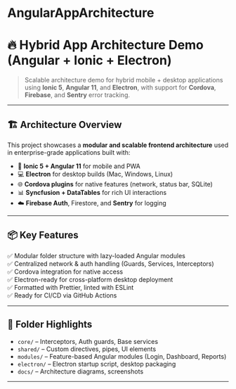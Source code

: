 # AngularAppArchitecture

# 🔥 Hybrid App Architecture Demo (Angular + Ionic + Electron)

> Scalable architecture demo for hybrid mobile + desktop applications using **Ionic 5**, **Angular 11**, and **Electron**, with support for **Cordova**, **Firebase**, and **Sentry** error tracking.

---

## 🏗️ Architecture Overview

This project showcases a **modular and scalable frontend architecture** used in enterprise-grade applications built with:

- 📱 **Ionic 5 + Angular 11** for mobile and PWA
- 💻 **Electron** for desktop builds (Mac, Windows, Linux)
- 🌐 **Cordova plugins** for native features (network, status bar, SQLite)
- 📊 **Syncfusion + DataTables** for rich UI interactions
- ☁️ **Firebase Auth**, Firestore, and **Sentry** for logging

---

## 📦 Key Features

✅ Modular folder structure with lazy-loaded Angular modules  
✅ Centralized network & auth handling (Guards, Services, Interceptors)  
✅ Cordova integration for native access  
✅ Electron-ready for cross-platform desktop deployment  
✅ Formatted with Prettier, linted with ESLint  
✅ Ready for CI/CD via GitHub Actions

---

## 📁 Folder Highlights

- `core/` – Interceptors, Auth guards, Base services  
- `shared/` – Custom directives, pipes, UI elements  
- `modules/` – Feature-based Angular modules (Login, Dashboard, Reports)  
- `electron/` – Electron startup script, desktop packaging  
- `docs/` – Architecture diagrams, screenshots

---
